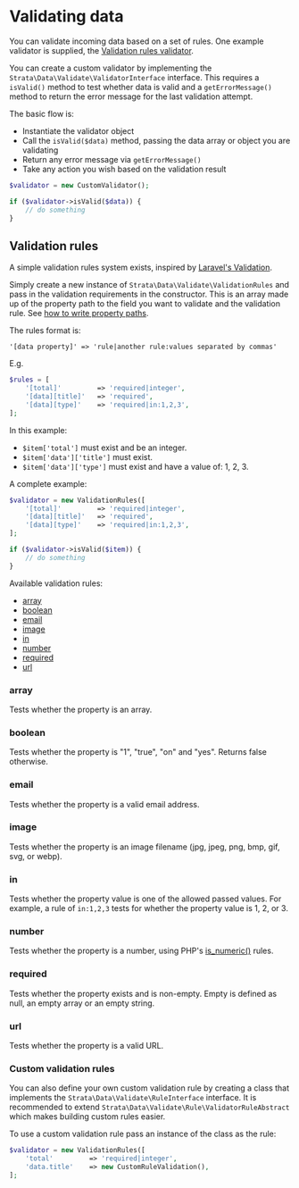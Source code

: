 # Validating data

You can validate incoming data based on a set of rules. One example validator is supplied, the [Validation rules validator](#validation-rules). 

You can create a custom validator by implementing the `Strata\Data\Validate\ValidatorInterface` interface. This requires
a `isValid()` method to test whether data is valid and a `getErrorMessage()` method to return the error message 
for the last validation attempt.

The basic flow is:

* Instantiate the validator object
* Call the `isValid($data)` method, passing the data array or object you are validating
* Return any error message via `getErrorMessage()`  
* Take any action you wish based on the validation result

```php
$validator = new CustomValidator();

if ($validator->isValid($data)) {
    // do something
}
```

## Validation rules

A simple validation rules system exists, inspired by [Laravel's Validation](https://laravel.com/docs/validation).

Simply create a new instance of `Strata\Data\Validate\ValidationRules` and pass in the validation requirements in the 
constructor. This is an array made up of the property path to the field you want to validate and the validation rule.
See [how to write property paths](../retrieving-data/property-paths.md).

The rules format is:

```
'[data property]' => 'rule|another rule:values separated by commas'
```

E.g.
```php
$rules = [
    '[total]'         => 'required|integer', 
    '[data][title]'   => 'required',
    '[data][type]'    => 'required|in:1,2,3',
];
```

In this example:
* `$item['total']` must exist and be an integer.
* `$item['data']['title']` must exist.
* `$item['data']['type']` must exist and have a value of: 1, 2, 3.

A complete example:

```php
$validator = new ValidationRules([
    '[total]'         => 'required|integer', 
    '[data][title]'   => 'required',
    '[data][type]'    => 'required|in:1,2,3',
];

if ($validator->isValid($item)) {
    // do something
}
```

Available validation rules:
* [array](#array)
* [boolean](#boolean)
* [email](#email)
* [image](#image)
* [in](#in)
* [number](#number)
* [required](#required)
* [url](#url)

### array

Tests whether the property is an array.

### boolean

Tests whether the property is "1", "true", "on" and "yes". Returns false otherwise.

### email

Tests whether the property is a valid email address.

### image

Tests whether the property is an image filename (jpg, jpeg, png, bmp, gif, svg, or webp). 

### in

Tests whether the property value is one of the allowed passed values. For example, a rule of `in:1,2,3` tests for whether 
the property value is 1, 2, or 3. 

### number

Tests whether the property is a number, using PHP's [is_numeric()](https://www.php.net/is-numeric) rules.

### required

Tests whether the property exists and is non-empty. Empty is defined as null, an empty array or an empty string. 

### url

Tests whether the property is a valid URL.

### Custom validation rules

You can also define your own custom validation rule by creating a class that implements the `Strata\Data\Validate\RuleInterface`
interface. It is recommended to extend `Strata\Data\Validate\Rule\ValidatorRuleAbstract` which makes building custom rules easier.

To use a custom validation rule pass an instance of the class as the rule:  

```php
$validator = new ValidationRules([
    'total'         => 'required|integer',
    'data.title'    => new CustomRuleValidation(),
];
```